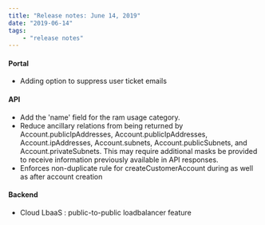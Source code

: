 ```yaml
---
title: "Release notes: June 14, 2019"
date: "2019-06-14"
tags:
    - "release notes"
---
```


#### Portal
- Adding option to suppress user ticket emails

#### API

- Add the 'name' field for the ram usage category.
- Reduce ancillary relations from being returned by Account.publicIpAddresses, Account.publicIpAddresses, Account.ipAddresses, Account.subnets, Account.publicSubnets, and Account.privateSubnets. This may require additional masks be provided to receive information previously available in API responses. 
- Enforces non-duplicate rule for createCustomerAccount during as well as after account creation


#### Backend
- Cloud LbaaS : public-to-public loadbalancer feature


